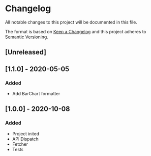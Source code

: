 # Changelog

All notable changes to this project will be documented in this file.

The format is based on [Keep a Changelog](http://keepachangelog.com/en/1.0.0/)
and this project adheres to [Semantic Versioning](http://semver.org/spec/v2.0.0.html).

## [Unreleased]

## [1.1.0] - 2020-05-05
### Added
- Add BarChart formatter

## [1.0.0] - 2020-10-08
### Added
- Project inited
- API Dispatch
- Fetcher
- Tests